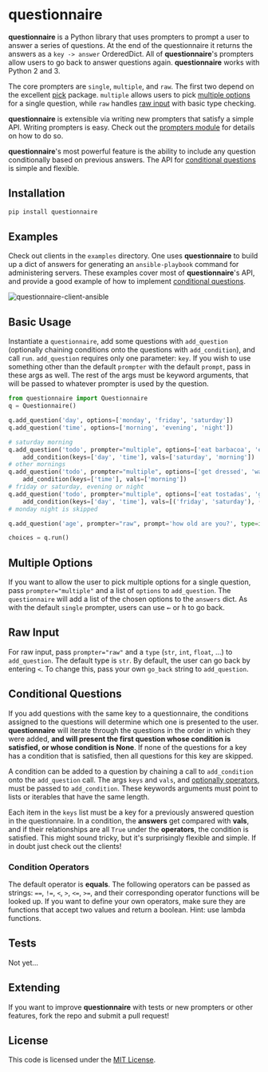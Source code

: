 # questionnaire

__questionnaire__ is a Python library that uses prompters to prompt a user to answer a series of questions. At the end of the questionnaire it returns the answers as a `key -> answer` OrderedDict. All of __questionnaire__'s prompters allow users to go back to answer questions again. __questionnaire__ works with Python 2 and 3.

The core prompters are `single`, `multiple`, and `raw`. The first two depend on the excellent [pick](https://github.com/wong2/pick) package. `multiple` allows users to pick [multiple options](#multiple-options) for a single question, while `raw` handles [raw input](#raw-input) with basic type checking.

__questionnaire__ is extensible via writing new prompters that satisfy a simple API. Writing prompters is easy. Check out the [prompters module](questionnaire/prompters.py) for details on how to do so.

__questionnaire__'s most powerful feature is the ability to include any question conditionally based on previous answers. The API for [conditional questions](#conditional-questions) is simple and flexible.

## Installation
```sh
pip install questionnaire
```

## Examples
Check out clients in the `examples` directory. One uses __questionnaire__ to build up a dict of answers for generating an `ansible-playbook` command for administering servers. These examples cover most of __questionnaire__'s API, and provide a good example of how to implement [conditional questions](#conditional-questions).

![questionnaire-client-ansible](https://raw.githubusercontent.com/kylebebak/questionnaire/master/examples/client.gif)

## Basic Usage
Instantiate a `questionnaire`, add some questions with `add_question` (optionally chaining conditions onto the questions with `add_condition`), and call `run`. `add_question` requires only one parameter: `key`. If you wish to use something other than the default `prompter` with the default `prompt`, pass in these args as well. The rest of the args must be keyword arguments, that will be passed to whatever prompter is used by the question.

~~~py
from questionnaire import Questionnaire
q = Questionnaire()

q.add_question('day', options=['monday', 'friday', 'saturday'])
q.add_question('time', options=['morning', 'evening', 'night'])

# saturday morning
q.add_question('todo', prompter="multiple", options=['eat barbacoa', 'eat pozole']).\
    add_condition(keys=['day', 'time'], vals=['saturday', 'morning'])
# other mornings
q.add_question('todo', prompter="multiple", options=['get dressed', 'walk the dog', 'go to work']).\
    add_condition(keys=['time'], vals=['morning'])
# friday or saturday, evening or night
q.add_question('todo', prompter="multiple", options=['eat tostadas', 'go to the cantina']).\
    add_condition(keys=['day', 'time'], vals=[('friday', 'saturday'), ('evening', 'night')], operators=[lambda x, y: x in y]*2)
# monday night is skipped

q.add_question('age', prompter="raw", prompt='how old are you?', type=int)

choices = q.run()
~~~

## Multiple Options
If you want to allow the user to pick multiple options for a single question, pass `prompter="multiple"` and a list of `options` to `add_question`. The `questionnaire` will add a list of the chosen options to the `answers` dict. As with the default `single` prompter, users can use <kbd>&larr;</kbd> or <kbd>h</kbd> to go back.

## Raw Input
For raw input, pass `prompter="raw"` and a `type` (`str`, `int`, `float`, ...) to `add_question`. The default type is `str`. By default, the user can go back by entering `<`. To change this, pass your own `go_back` string to `add_question`.

## Conditional Questions
If you add questions with the same key to a questionnaire, the conditions assigned to the questions will determine which one is presented to the user. __questionnaire__ will iterate through the questions in the order in which they were added, __and will present the first question whose condition is satisfied, or whose condition is None__. If none of the questions for a key has a condition that is satisfied, then all questions for this key are skipped.

A condition can be added to a question by chaining a call to `add_condition` onto the `add_question` call. The args `keys` and `vals`, and [optionally operators](#condition-operators), must be passed to `add_condition`. These keywords arguments must point to lists or iterables that have the same length.

Each item in the `keys` list must be a key for a previously answered question in the questionnaire. In a condition, the __answers__ get compared with __vals__, and if their relationships are all `True` under the __operators__, the condition is satisfied. This might sound tricky, but it's surprisingly flexible and simple. If in doubt just check out the clients!

### Condition Operators
The default operator is __equals__. The following operators can be passed as strings: `==`, `!=`, `<`, `>`, `<=`, `>=`, and their corresponding operator functions will be looked up. If you want to define your own operators, make sure they are functions that accept two values and return a boolean. Hint: use lambda functions.

## Tests
Not yet...

## Extending
If you want to improve __questionnaire__ with tests or new prompters or other features, fork the repo and submit a pull request!

## License
This code is licensed under the [MIT License](https://opensource.org/licenses/MIT).
